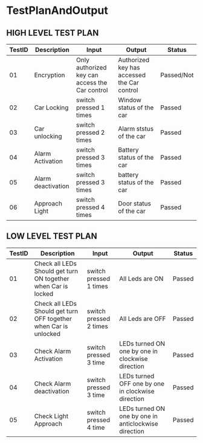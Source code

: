 # TestPlanAndOutput
## HIGH LEVEL TEST PLAN
|TestID|Description|Input|Output|Status|
|------|--------|--------|-------|-----|
|01|Encryption|Only authorized key can access the Car control | Authorized key has accessed the Car control | Passed/Not |
|02|Car Locking|switch pressed 1 times|Window status of the car| Passed |
|03|Car unlocking|switch pressed 2 times|Alarm ststus of the car| Passed |
|04|Alarm Activation|switch pressed 3 times|Battery status of the car| Passed |
|05|Alarm deactivation|switch pressed 3 times|battery status of the car| Passed |
|06|Approach Light|switch pressed 4 times|Door status of the car| Passed |

## LOW LEVEL TEST PLAN
|TestID|Description|Input|Output|Status|
|------|--------|--------|-------|--------|
|01|Check all LEDs Should get turn ON together when Car is locked|switch pressed 1 times |All Leds are ON| Passed |
|02|Check all LEDs Should get turn OFF together when Car is unlocked |switch pressed 2 times |All Leds are OFF| Passed |
|03|Check Alarm Activation|switch pressed 3 time |LEDs turned ON one by one in clockwise direction | Passed |
|04|Check Alarm deactivation|switch pressed 3 time |LEDs turned OFF one by one in clockwise direction | Passed |
|05|Check Light Approach |switch pressed 4 time |LEDs turned ON one by one in anticlockwise direction | Passed |



